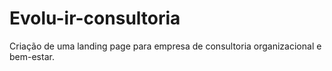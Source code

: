 # Evolu-ir-consultoria
Criação de uma landing page para empresa de consultoria organizacional e bem-estar.
